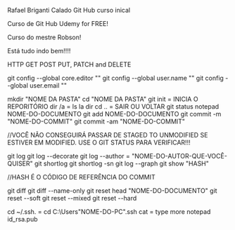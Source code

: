 Rafael Briganti Calado Git Hub curso inical

Curso de Git Hub Udemy for FREE!

Curso do mestre Robson!

Está tudo indo bem!!!!

HTTP GET POST PUT, PATCH and DELETE

git config --global core.editor ""
git config --global user.name ""
git config --global user.email ""

mkdir "NOME DA PASTA"
cd "NOME DA PASTA"
git init = INICIA O REPORITÓRIO
dir /a = ls la
dir
cd .. = SAIR OU VOLTAR
git status
notepad NOME-DO-DOCUMENTO
git add NOME-DO-DOCUMENTO
git commit -m "NOME-DO-COMMIT"
git commit -am "NOME-DO-COMMIT"

//VOCÊ NÃO CONSEGUIRÁ PASSAR DE STAGED TO UNMODIFIED SE ESTIVER EM MODIFIED. USE O GIT STATUS PARA VERIFICAR!!!

git log
git log --decorate
git log --author = "NOME-DO-AUTOR-QUE-VOCÊ-QUISER"
git shortlog
git shortlog -sn
git log --graph
git show "HASH"

//HASH É O CÓDIGO DE REFERÊNCIA DO COMMIT

git diff 
git diff --name-only
git reset head "NOME-DO-DOCUMENTO"
git reset --soft
git reset --mixed
git reset --hard

cd ~/.ssh. = cd C:\Users\"NOME-DO-PC"\.ssh
cat = type
more
notepad id_rsa.pub

 
